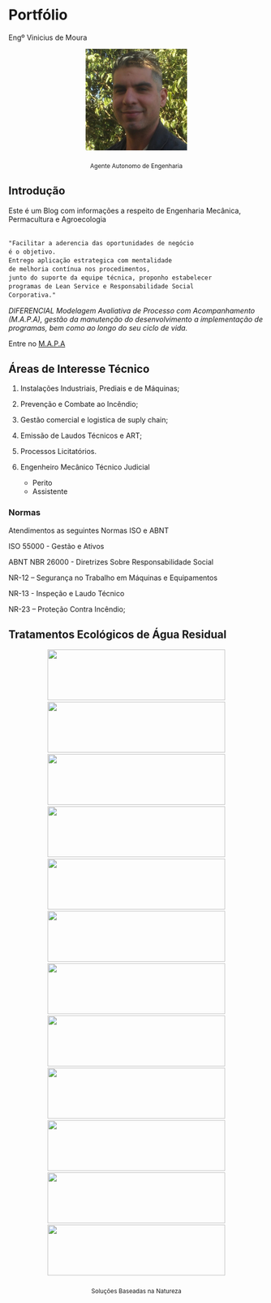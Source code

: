 # Portfólio 
Engº Vinicius de Moura 

<p align = "center">
 <img src = "docs/assets/Foto de CV.png" width="200" height="200"> 
</p>
<p align = "center"> <sub> Agente Autonomo de Engenharia</sub> </p>

## Introdução

Este é um Blog com informações a respeito de Engenharia Mecânica, Permacultura e Agroecologia


```markdown

"Facilitar a aderencia das oportunidades de negócio
é o objetivo.
Entrego aplicação estrategica com mentalidade 
de melhoria contínua nos procedimentos, 
junto do suporte da equipe técnica, proponho estabelecer
programas de Lean Service e Responsabilidade Social 
Corporativa."

```

_DIFERENCIAL Modelagem Avaliativa de Processo com Acompanhamento (M.A.P.A), gestão da manutenção do desenvolvimento a implementação de programas, bem como ao longo do seu ciclo de vida._

Entre no [M.A.P.A](https://linktr.ee/TheBrosMech/) 

## Áreas de Interesse Técnico

1. Instalações Industriais, Prediais e de Máquinas; 

2. Prevenção e Combate ao Incêndio; 

3. Gestão comercial e logistica de suply chain;
 
4. Emissão de Laudos Técnicos e ART;

5. Processos Licitatórios.

6. Engenheiro Mecânico Técnico Judicial 
   - Perito            
   - Assistente 


### Normas 

Atendimentos as seguintes Normas ISO e ABNT 

ISO 55000 - Gestão e Ativos

ABNT NBR 26000 - Diretrizes Sobre Responsabilidade Social

NR-12 – Segurança no Trabalho em Máquinas e Equipamentos

NR-13 - Inspeção e Laudo Técnico

NR-23 – Proteção Contra Incêndio;

## Tratamentos Ecológicos de Água Residual 
<p align = "center">
 <img src = "docs/assets/San.Eco/Saneamento Ecológico_page-0001.jpg" width="350" height="100">
 <img src = "docs/assets/San.Eco/Saneamento Ecológico_page-0002.jpg" width="350" height="100">
 <img src = "docs/assets/San.Eco/Saneamento Ecológico_page-0003.jpg" width="350" height="100">
 <img src = "docs/assets/San.Eco/Saneamento Ecológico_page-0004.jpg" width="350" height="100">
 <img src = "docs/assets/San.Eco/Saneamento Ecológico_page-0005.jpg" width="350" height="100">
 <img src = "docs/assets/San.Eco/Saneamento Ecológico_page-0006.jpg" width="350" height="100">
 <img src = "docs/assets/San.Eco/Saneamento Ecológico_page-0007.jpg" width="350" height="100">
 <img src = "docs/assets/San.Eco/Saneamento Ecológico_page-0008.jpg" width="350" height="100">
 <img src = "docs/assets/San.Eco/Saneamento Ecológico_page-0009.jpg" width="350" height="100">
 <img src = "docs/assets/San.Eco/Saneamento Ecológico_page-0010.jpg" width="350" height="100">
 <img src = "docs/assets/San.Eco/Saneamento Ecológico_page-0011.jpg" width="350" height="100">
 <img src = "docs/assets/San.Eco/Saneamento Ecológico_page-0012.jpg" width="350" height="100">
</p>
<p align = "center"> <sub> Soluções Baseadas na Natureza</sub> </p>


